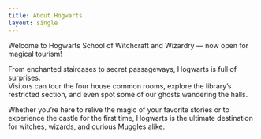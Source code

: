 ```yaml
---
title: About Hogwarts
layout: single
---
```


Welcome to Hogwarts School of Witchcraft and Wizardry — now open for magical tourism! 

From enchanted staircases to secret passageways, Hogwarts is full of surprises.  
Visitors can tour the four house common rooms, explore the library’s restricted section, and even spot some of our ghosts wandering the halls.  

Whether you’re here to relive the magic of your favorite stories or to experience the castle for the first time, Hogwarts is the ultimate destination for witches, wizards, and curious Muggles alike.
